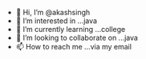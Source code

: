 - 👋 Hi, I’m @akashsingh
- 👀 I’m interested in ...java
- 🌱 I’m currently learning ...college
- 💞️ I’m looking to collaborate on ...java
- 📫 How to reach me ...via my email

<!---
akashsingh2017aman/akashsingh2017aman is a ✨ special ✨ repository because its `README.md` (this file) appears on your GitHub profile.
You can click the Preview link to take a look at your changes.
--->
